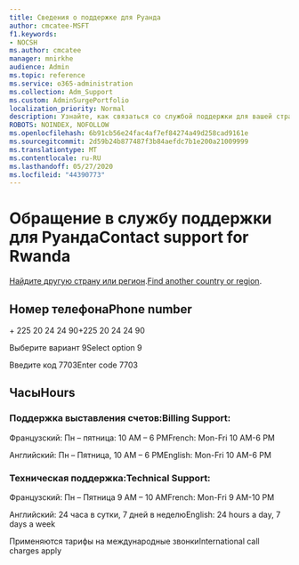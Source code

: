 ```yaml
---
title: Сведения о поддержке для Руанда
author: cmcatee-MSFT
f1.keywords:
- NOCSH
ms.author: cmcatee
manager: mnirkhe
audience: Admin
ms.topic: reference
ms.service: o365-administration
ms.collection: Adm_Support
ms.custom: AdminSurgePortfolio
localization_priority: Normal
description: Узнайте, как связаться со службой поддержки для вашей страны или региона.
ROBOTS: NOINDEX, NOFOLLOW
ms.openlocfilehash: 6b91cb56e24fac4af7ef84274a49d258cad9161e
ms.sourcegitcommit: 2d59b24b877487f3b84aefdc7b1e200a21009999
ms.translationtype: MT
ms.contentlocale: ru-RU
ms.lasthandoff: 05/27/2020
ms.locfileid: "44390773"
---
```

# <a name="contact-support-for-rwanda"></a><span data-ttu-id="6369c-103">Обращение в службу поддержки для Руанда</span><span class="sxs-lookup"><span data-stu-id="6369c-103">Contact support for Rwanda</span></span>

<span data-ttu-id="6369c-104">[Найдите другую страну или регион](../contact-support-for-business-products.md).</span><span class="sxs-lookup"><span data-stu-id="6369c-104">[Find another country or region](../contact-support-for-business-products.md).</span></span>

## <a name="phone-number"></a><span data-ttu-id="6369c-105">Номер телефона</span><span class="sxs-lookup"><span data-stu-id="6369c-105">Phone number</span></span>
<span data-ttu-id="6369c-106">+ 225 20 24 24 90</span><span class="sxs-lookup"><span data-stu-id="6369c-106">+225 20 24 24 90</span></span>

<span data-ttu-id="6369c-107">Выберите вариант 9</span><span class="sxs-lookup"><span data-stu-id="6369c-107">Select option 9</span></span>

<span data-ttu-id="6369c-108">Введите код 7703</span><span class="sxs-lookup"><span data-stu-id="6369c-108">Enter code 7703</span></span>

## <a name="hours"></a><span data-ttu-id="6369c-109">Часы</span><span class="sxs-lookup"><span data-stu-id="6369c-109">Hours</span></span>
### <a name="billing-support"></a><span data-ttu-id="6369c-110">Поддержка выставления счетов:</span><span class="sxs-lookup"><span data-stu-id="6369c-110">Billing Support:</span></span>

<span data-ttu-id="6369c-111">Французский: Пн – пятница: 10 AM – 6 PM</span><span class="sxs-lookup"><span data-stu-id="6369c-111">French: Mon-Fri 10 AM-6 PM</span></span>

<span data-ttu-id="6369c-112">Английский: Пн – Пятница, 10 AM – 6 PM</span><span class="sxs-lookup"><span data-stu-id="6369c-112">English: Mon-Fri 10 AM-6 PM</span></span>

### <a name="technical-support"></a><span data-ttu-id="6369c-113">Техническая поддержка:</span><span class="sxs-lookup"><span data-stu-id="6369c-113">Technical Support:</span></span>

<span data-ttu-id="6369c-114">Французский: Пн – Пятница 9 AM – 10 AM</span><span class="sxs-lookup"><span data-stu-id="6369c-114">French: Mon-Fri 9 AM-10 PM</span></span>

<span data-ttu-id="6369c-115">Английский: 24 часа в сутки, 7 дней в неделю</span><span class="sxs-lookup"><span data-stu-id="6369c-115">English: 24 hours a day, 7 days a week</span></span>

<span data-ttu-id="6369c-116">Применяются тарифы на международные звонки</span><span class="sxs-lookup"><span data-stu-id="6369c-116">International call charges apply</span></span>
